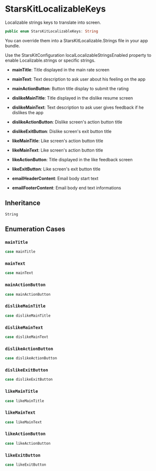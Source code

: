 # StarsKitLocalizableKeys

Localizable strings keys to translate into screen.

``` swift
public enum StarsKitLocalizableKeys: String 
```

You can override them into a StarsKitLocalizable.Strings file in your app bundle.

Use the StarsKitConfiguration localLocalizableStringsEnabled property to enable Localizable.strings or specific strings.

  - **mainTitle**: Title displayed in the main rate screen

  - **mainText**: Text description to ask user about his feeling on the app

  - **mainActionButton**: Button title display to submit the rating

  - **dislikeMainTitle**: Title displayed in the dislike resume screen

  - **dislikeMainText**: Text description to ask user gives feedback if he dislikes the app

  - **dislikeActionButton**: Dislike screen's action button title

  - **dislikeExitButton**: Dislike screen's exit button title

  - **likeMainTitle**: Like screen's action button title

  - **likeMainText**: Like screen's action button title

  - **likeActionButton**: Title displayed in the like feedback screen

  - **likeExitButton**: Like screen's exit button title

  - **emailHeaderContent**: Email body start text

  - **emailFooterContent**: Email body end text informations

## Inheritance

`String`

## Enumeration Cases

### `mainTitle`

``` swift
case mainTitle
```

### `mainText`

``` swift
case mainText
```

### `mainActionButton`

``` swift
case mainActionButton
```

### `dislikeMainTitle`

``` swift
case dislikeMainTitle
```

### `dislikeMainText`

``` swift
case dislikeMainText
```

### `dislikeActionButton`

``` swift
case dislikeActionButton
```

### `dislikeExitButton`

``` swift
case dislikeExitButton
```

### `likeMainTitle`

``` swift
case likeMainTitle
```

### `likeMainText`

``` swift
case likeMainText
```

### `likeActionButton`

``` swift
case likeActionButton
```

### `likeExitButton`

``` swift
case likeExitButton
```
